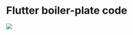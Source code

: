 # Flutter boiler-plate code

![](https://raw.githubusercontent.com/ashishrawat2911/flutter_boiler_plate/master/screenshots/architect.jpg)


